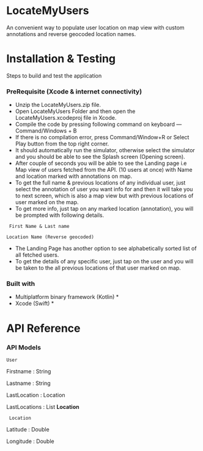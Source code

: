 # LocateMyUsers
An convenient way to populate user location on map view with custom annotations and reverse geocoded location names.


# Installation & Testing
 
Steps to build and test the application
### PreRequisite (Xcode & internet connectivity)
* Unzip the LocateMyUsers.zip file. 
* Open LocateMyUsers Folder and then open the LocateMyUsers.xcodeproj file in Xcode.
* Compile the code by pressing following command on keyboard — Command/Windows + B 
* If there is no compilation error, press Command/Window+R or Select Play button from the top right corner.
* It should automatically run the simulator, otherwise select the simulator and you should be able to see the Splash screen (Opening screen).
* After couple of seconds you will be able to see the Landing page i.e Map view of users fetched from the API. (10 users at once) with Name and location marked with annotations on map.
* To get the full name & previous locations of any individual user, just select the annotation of user you want info for and then it will take you to next screen, which is also a map view but with previous locations of user marked on the map. 
* To get more info, just tap on any marked location (annotation), you will be prompted with following details.
```
 First Name & Last name
```
```
Location Name (Reverse geocoded)
```
* The Landing Page has another option to see alphabetically sorted list of all fetched users.
* To get the details of any specific user, just tap on the user and you will be taken to the all previous locations of that user marked on map.

### Built with

* Multiplatform binary framework (Kotlin) *
* Xcode (Swift) *

# API Reference

### API Models

```
User
```

Firstname : String

Lastname : String

LastLocation : Location

LastLocations : List **Location**

```
 Location
```

Latitude : Double

Longitude : Double


